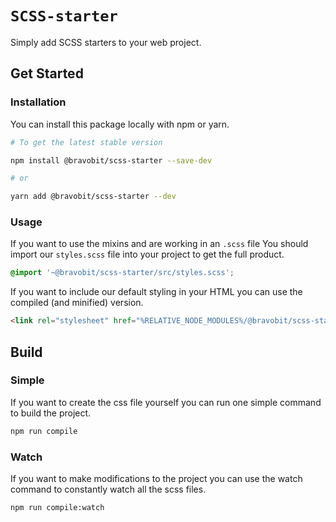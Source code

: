 # `SCSS-starter`

Simply add SCSS starters to your web project.

## <a name="get-started"></a> Get Started

### <a name="installation"></a> Installation

You can install this package locally with npm or yarn.

```bash
# To get the latest stable version

npm install @bravobit/scss-starter --save-dev

# or

yarn add @bravobit/scss-starter --dev
```

### <a name="usage"></a> Usage

If you want to use the mixins and are working in an `.scss` file You should import our `styles.scss` file into your project to get the full product.

```scss
@import '~@bravobit/scss-starter/src/styles.scss';
```

If you want to include our default styling in your HTML you can use the compiled (and minified) version.

```html
<link rel="stylesheet" href="%RELATIVE_NODE_MODULES%/@bravobit/scss-starter/dist/styles.css">
```

## <a name="build"></a> Build

### <a name="build-simple"></a> Simple

If you want to create the css file yourself you can run one simple command to build the project.

```bash
npm run compile
```

### <a name="build-watch"></a> Watch

If you want to make modifications to the project you can use the watch command to constantly watch all the scss files.

```bash
npm run compile:watch
```
